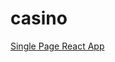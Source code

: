 # casino

[Single Page React App](https://code.tutsplus.com/tutorials/single-page-react-applications-with-react-router-and-react-transition-group-modules--cms-24507)
